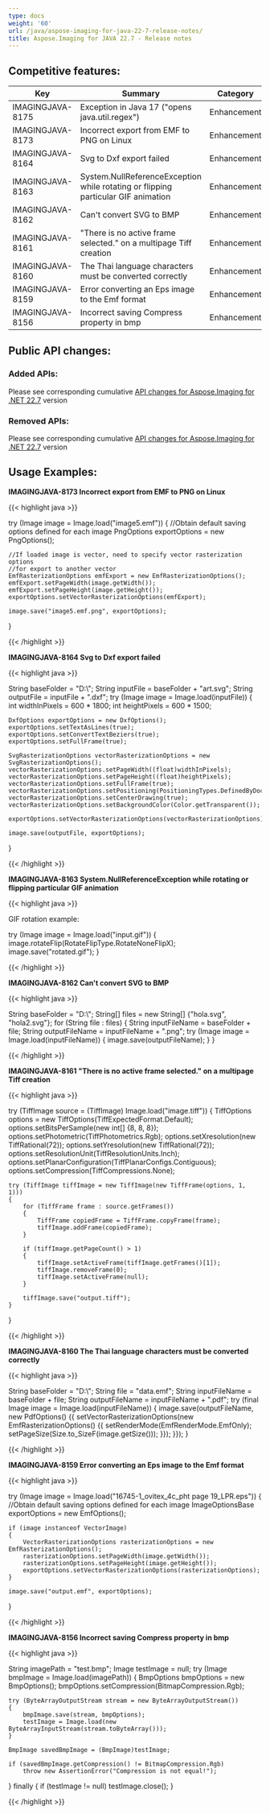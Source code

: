 ```yaml
---
type: docs
weight: '60'
url: /java/aspose-imaging-for-java-22-7-release-notes/
title: Aspose.Imaging for JAVA 22.7 - Release notes
---
```


## Competitive features:


| **Key**         | **Summary**                                                                                                                                                              | **Category** |
|-----------------|--------------------------------------------------------------------------------------------------------------------------------------------------------------------------|--------------|
| IMAGINGJAVA-8175 | Exception in Java 17 ("opens java.util.regex")                                                                                                                                  | Enhancement      |
| IMAGINGJAVA-8173 | Incorrect export from EMF to PNG on Linux                                                                                                                                  | Enhancement      |
| IMAGINGJAVA-8164 | Svg to Dxf export failed                                                                                                                                  | Enhancement      |
| IMAGINGJAVA-8163 | System.NullReferenceException while rotating or flipping particular GIF animation                                                                                                                                  | Enhancement      |
| IMAGINGJAVA-8162 | Can't convert SVG to BMP                                                                                                                                  | Enhancement      |
| IMAGINGJAVA-8161 | "There is no active frame selected." on a multipage Tiff creation                                                                                                                                  | Enhancement      |
| IMAGINGJAVA-8160 | The Thai language characters must be converted correctly                                                                                                                                  | Enhancement      |
| IMAGINGJAVA-8159 | Error converting an Eps image to the Emf format                                                                                                                                  | Enhancement      |
| IMAGINGJAVA-8156 | Incorrect saving Compress property in bmp                                                                                                                                  | Enhancement      |

## Public API changes:

### Added APIs:

Please see corresponding cumulative [API changes for Aspose.Imaging for .NET 22.7](https://docs.aspose.com/imaging/net/aspose-imaging-for-net-22-7-release-notes/) version

### Removed APIs:

Please see corresponding cumulative [API changes for Aspose.Imaging for .NET 22.7](https://docs.aspose.com/imaging/net/aspose-imaging-for-net-22-7-release-notes/) version

## Usage Examples:

**IMAGINGJAVA-8173 Incorrect export from EMF to PNG on Linux**

{{< highlight java >}}

try (Image image = Image.load("image5.emf"))
{
	//Obtain default saving options defined for each image
	PngOptions exportOptions = new PngOptions();
	
	//If loaded image is vector, need to specify vector rasterization options 
	//for export to another vector
	EmfRasterizationOptions emfExport = new EmfRasterizationOptions();
	emfExport.setPageWidth(image.getWidth());
	emfExport.setPageHeight(image.getHeight());
	exportOptions.setVectorRasterizationOptions(emfExport);

	image.save("image5.emf.png", exportOptions);
}

{{< /highlight >}}

**IMAGINGJAVA-8164 Svg to Dxf export failed**

{{< highlight java >}}

String baseFolder = "D:\\";
String inputFile = baseFolder + "art.svg";
String outputFile = inputFile + ".dxf";
try (Image image = Image.load(inputFile))
{
	int widthInPixels = 600 * 1800;
	int heightPixels = 600 * 1500;

	DxfOptions exportOptions = new DxfOptions();
	exportOptions.setTextAsLines(true);
	exportOptions.setConvertTextBeziers(true);
	exportOptions.setFullFrame(true);

	SvgRasterizationOptions vectorRasterizationOptions = new SvgRasterizationOptions();
	vectorRasterizationOptions.setPageWidth((float)widthInPixels);
	vectorRasterizationOptions.setPageHeight((float)heightPixels);
	vectorRasterizationOptions.setFullFrame(true);
	vectorRasterizationOptions.setPositioning(PositioningTypes.DefinedByDocument);
	vectorRasterizationOptions.setCenterDrawing(true);
	vectorRasterizationOptions.setBackgroundColor(Color.getTransparent());

	exportOptions.setVectorRasterizationOptions(vectorRasterizationOptions);

	image.save(outputFile, exportOptions);
}

{{< /highlight >}}

**IMAGINGJAVA-8163 System.NullReferenceException while rotating or flipping particular GIF animation**

{{< highlight java >}}

GIF rotation example:

try (Image image = Image.load("input.gif"))
{
    image.rotateFlip(RotateFlipType.RotateNoneFlipX);
    image.save("rotated.gif");
}

{{< /highlight >}}

**IMAGINGJAVA-8162 Can't convert SVG to BMP**

{{< highlight java >}}

String baseFolder = "D:\\";
String[] files = new String[] {"hola.svg", "hola2.svg"};
for (String file : files)
{
    String inputFileName = baseFolder + file;
    String outputFileName = inputFileName + ".png";
    try (Image image = Image.load(inputFileName))
    {
        image.save(outputFileName);
    }
}

{{< /highlight >}}

**IMAGINGJAVA-8161 "There is no active frame selected." on a multipage Tiff creation**

{{< highlight java >}}

try (TiffImage source = (TiffImage) Image.load("image.tiff"))
{
	TiffOptions options = new TiffOptions(TiffExpectedFormat.Default);
	options.setBitsPerSample(new int[] {8, 8, 8});
	options.setPhotometric(TiffPhotometrics.Rgb);
	options.setXresolution(new TiffRational(72));
	options.setYresolution(new TiffRational(72));
	options.setResolutionUnit(TiffResolutionUnits.Inch);
	options.setPlanarConfiguration(TiffPlanarConfigs.Contiguous);
	options.setCompression(TiffCompressions.None);

	try (TiffImage tiffImage = new TiffImage(new TiffFrame(options, 1, 1)))
	{
		for (TiffFrame frame : source.getFrames())
		{
			TiffFrame copiedFrame = TiffFrame.copyFrame(frame);
			tiffImage.addFrame(copiedFrame);
		}

		if (tiffImage.getPageCount() > 1)
		{
			tiffImage.setActiveFrame(tiffImage.getFrames()[1]);
			tiffImage.removeFrame(0);
			tiffImage.setActiveFrame(null);
		}

		tiffImage.save("output.tiff");
	}
}

{{< /highlight >}}

**IMAGINGJAVA-8160 The Thai language characters must be converted correctly**

{{< highlight java >}}

String baseFolder = "D:\\";
String file = "data.emf";
String inputFileName = baseFolder + file;
String outputFileName = inputFileName + ".pdf";
try (final Image image = Image.load(inputFileName))
{
	image.save(outputFileName, new PdfOptions()
	{{
		setVectorRasterizationOptions(new EmfRasterizationOptions()
		{{
			setRenderMode(EmfRenderMode.EmfOnly); 
			setPageSize(Size.to_SizeF(image.getSize()));
		}});
	}});
}

{{< /highlight >}}

**IMAGINGJAVA-8159 Error converting an Eps image to the Emf format**

{{< highlight java >}}

try (Image image = Image.load("16745-1_ovitex_4c_pht page 19_LPR.eps"))
{
    //Obtain default saving options defined for each image
    ImageOptionsBase exportOptions = new EmfOptions();

    if (image instanceof VectorImage)
    {
        VectorRasterizationOptions rasterizationOptions = new EmfRasterizationOptions();
        rasterizationOptions.setPageWidth(image.getWidth());
        rasterizationOptions.setPageHeight(image.getHeight());
        exportOptions.setVectorRasterizationOptions(rasterizationOptions);
    }

    image.save("output.emf", exportOptions);
}

{{< /highlight >}}

**IMAGINGJAVA-8156 Incorrect saving Compress property in bmp**

{{< highlight java >}}

String imagePath = "test.bmp";
Image testImage = null;
try (Image bmpImage = Image.load(imagePath))
{
	BmpOptions bmpOptions = new BmpOptions();
	bmpOptions.setCompression(BitmapCompression.Rgb);

	try (ByteArrayOutputStream stream = new ByteArrayOutputStream())
	{
		bmpImage.save(stream, bmpOptions);
		testImage = Image.load(new ByteArrayInputStream(stream.toByteArray()));
	}

	BmpImage savedBmpImage = (BmpImage)testImage;

	if (savedBmpImage.getCompression() != BitmapCompression.Rgb)
		throw new AssertionError("Compression is not equal!");
}
finally
{
	if (testImage != null)
		testImage.close();
}

{{< /highlight >}}

